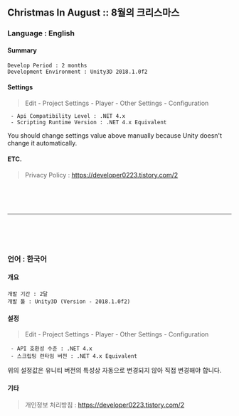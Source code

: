 <h2>Christmas In August :: 8월의 크리스마스</h2>

<h3>Language : English</h3>

<b><h4>Summary</h4></b>
```
Develop Period : 2 months
Development Environment : Unity3D 2018.1.0f2

```

<b><h4>Settings</h4></b>
> Edit - Project Settings - Player - Other Settings - Configuration
```
 - Api Compatibility Level : .NET 4.x
 - Scripting Runtime Version : .NET 4.x Equivalent
```
You should change settings value above manually because Unity doesn't change it automatically.

<b><h4>ETC.</h4></b>

> Privacy Policy : <https://developer0223.tistory.com/2>


</br></br></br>
<hr>
</br></br></br>


<h3>언어 : 한국어</h3>

<b><h4>개요</h4></b>
```
개발 기간 : 2달
개발 툴 : Unity3D (Version - 2018.1.0f2)

```
<b><h4>설정</h4></b>
> Edit - Project Settings - Player - Other Settings - Configuration
```
 - API 호환성 수준 : .NET 4.x
 - 스크립팅 런타임 버전 : .NET 4.x Equivalent
```
위의 설정값은 유니티 버전의 특성상 자동으로 변경되지 않아 직접 변경해야 합니다.

<b><h4>기타</h4></b>
> 개인정보 처리방침 : <https://developer0223.tistory.com/2>


</br></br></br>
